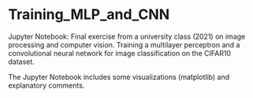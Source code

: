 # Training_MLP_and_CNN
Jupyter Notebook: Final exercise from a university class (2021) on image processing and computer vision. Training a multilayer perceptron and a convolutional neural network for image classification on the CIFAR10 dataset.

The Jupyter Notebook includes some visualizations (matplotlib) and explanatory comments.
